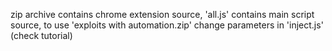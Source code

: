 zip archive contains chrome extension source,
'all.js' contains main script source, 
to use 'exploits with automation.zip' change parameters in 'inject.js' (check tutorial)
